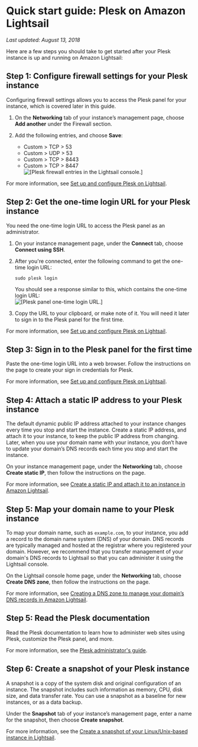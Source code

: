 # Quick start guide: Plesk on Amazon Lightsail<a name="amazon-lightsail-quick-start-guide-plesk"></a>

 *Last updated: August 13, 2018* 

Here are a few steps you should take to get started after your Plesk instance is up and running on Amazon Lightsail:

## Step 1: Configure firewall settings for your Plesk instance<a name="amazon-lightsail-plesk-get-the-default-user-password"></a>

Configuring firewall settings allows you to access the Plesk panel for your instance, which is covered later in this guide\.

1. On the **Networking** tab of your instance’s management page, choose **Add another** under the Firewall section\.

1. Add the following entries, and choose **Save**:
   + Custom > TCP > 53
   + Custom > UDP > 53
   + Custom > TCP > 8443
   + Custom > TCP > 8447  
![\[Plesk firewall entries in the Lightsail console.\]](https://d9yljz1nd5001.cloudfront.net/en_us/b2fb86c05aa70ef4defbdc74847a0bb8/images/amazon-lightsail-plesk-firewall.png)

For more information, see [Set up and configure Plesk on Lightsail](set-up-and-configure-plesk-stack-on-lightsail.md)\.

## Step 2: Get the one\-time login URL for your Plesk instance<a name="amazon-lightsail-plesk-one-time-login-url"></a>

You need the one\-time login URL to access the Plesk panel as an administrator\.

1. On your instance management page, under the **Connect** tab, choose **Connect using SSH**\.

1. After you're connected, enter the following command to get the one\-time login URL:

   ```
   sudo plesk login
   ```

   You should see a response similar to this, which contains the one\-time login URL:  
![\[Plesk panel one-time login URL.\]](https://d9yljz1nd5001.cloudfront.net/en_us/b2fb86c05aa70ef4defbdc74847a0bb8/images/amazon-lightsail-plesk-password.png)

1. Copy the URL to your clipboard, or make note of it\. You will need it later to sign in to the Plesk panel for the first time\.

For more information, see [Set up and configure Plesk on Lightsail](set-up-and-configure-plesk-stack-on-lightsail.md)\.

## Step 3: Sign in to the Plesk panel for the first time<a name="amazon-lightsail-plesk-sign-in"></a>

Paste the one\-time login URL into a web browser\. Follow the instructions on the page to create your sign in credentials for Plesk\.

For more information, see [Set up and configure Plesk on Lightsail](set-up-and-configure-plesk-stack-on-lightsail.md)\.

## Step 4: Attach a static IP address to your Plesk instance<a name="amazon-lightsail-plesk-attach-static-ip"></a>

The default dynamic public IP address attached to your instance changes every time you stop and start the instance\. Create a static IP address, and attach it to your instance, to keep the public IP address from changing\. Later, when you use your domain name with your instance, you don’t have to update your domain’s DNS records each time you stop and start the instance\.

On your instance management page, under the **Networking** tab, choose **Create static IP**, then follow the instructions on the page\.

For more information, see [Create a static IP and attach it to an instance in Amazon Lightsail](lightsail-create-static-ip.md)\.

## Step 5: Map your domain name to your Plesk instance<a name="amazon-lightsail-plesk-map-your-domain-to-your-instance"></a>

To map your domain name, such as `example.com`, to your instance, you add a record to the domain name system \(DNS\) of your domain\. DNS records are typically managed and hosted at the registrar where you registered your domain\. However, we recommend that you transfer management of your domain's DNS records to Lightsail so that you can administer it using the Lightsail console\.

On the Lightsail console home page, under the **Networking** tab, choose **Create DNS zone**, then follow the instructions on the page\.

For more information, see [Creating a DNS zone to manage your domain’s DNS records in Amazon Lightsail](lightsail-how-to-create-dns-entry.md)\.

## Step 5: Read the Plesk documentation<a name="amazon-lightsail-plesk-read-the-bitnami-documentation"></a>

Read the Plesk documentation to learn how to administer web sites using Plesk, customize the Plesk panel, and more\.

For more information, see the [Plesk administrator's guide](https://docs.plesk.com/en-US/onyx/administrator-guide/about-plesk.70559/)\.

## Step 6: Create a snapshot of your Plesk instance<a name="amazon-lightsail-plesk-create-a-snapshot"></a>

A snapshot is a copy of the system disk and original configuration of an instance\. The snapshot includes such information as memory, CPU, disk size, and data transfer rate\. You can use a snapshot as a baseline for new instances, or as a data backup\.

Under the **Snapshot** tab of your instance’s management page, enter a name for the snapshot, then choose **Create snapshot**\.

For more information, see the [Create a snapshot of your Linux/Unix\-based instance in Lightsail](lightsail-how-to-create-a-snapshot-of-your-instance.md)\.